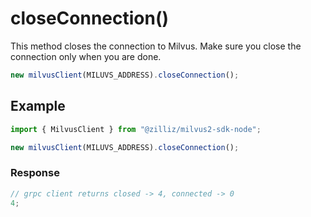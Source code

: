# closeConnection()

This method closes the connection to Milvus. Make sure you close the connection only when you are done.

```javascript
new milvusClient(MILUVS_ADDRESS).closeConnection();
```

## Example

```javascript
import { MilvusClient } from "@zilliz/milvus2-sdk-node";

new milvusClient(MILUVS_ADDRESS).closeConnection();
```

### Response

```javascript
// grpc client returns closed -> 4, connected -> 0
4;
```
